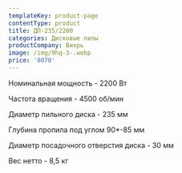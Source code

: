 ```yaml
---
templateKey: product-page
contentType: product
title: ДП-235/2200
categories: Дисковые пилы
productCompany: Вихрь
image: /img/9hq-3-.webp
price: '8070'
---
```

Номинальная мощность - 2200 Вт

Частота вращения - 4500 об/мин

Диаметр пильного диска - 235 мм

Глубина пропила под углом 90*-85 мм

Диаметр посадочного отверстия диска - 30 мм

Вес нетто - 8,5 кг
